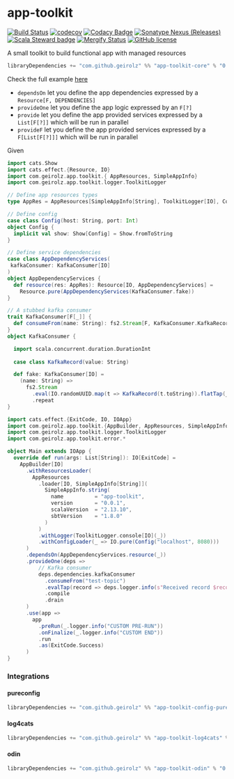 # app-toolkit
[![Build Status](https://github.com/geirolz/app-toolkit/actions/workflows/cicd.yml/badge.svg)](https://github.com/geirolz/app-toolkit/actions)
[![codecov](https://img.shields.io/codecov/c/github/geirolz/app-toolkit)](https://codecov.io/gh/geirolz/app-toolkit)
[![Codacy Badge](https://api.codacy.com/project/badge/Grade/db3274b55e0c4031803afb45f58d4413)](https://www.codacy.com/manual/david.geirola/app-toolkit?utm_source=github.com&amp;utm_medium=referral&amp;utm_content=geirolz/app-toolkit&amp;utm_campaign=Badge_Grade)
[![Sonatype Nexus (Releases)](https://img.shields.io/nexus/r/com.github.geirolz/app-toolkit-core_2.13?server=https%3A%2F%2Foss.sonatype.org)](https://mvnrepository.com/artifact/com.github.geirolz/app-toolkit-core)
[![Scala Steward badge](https://img.shields.io/badge/Scala_Steward-helping-blue.svg?style=flat&logo=data:image/png;base64,iVBORw0KGgoAAAANSUhEUgAAAA4AAAAQCAMAAAARSr4IAAAAVFBMVEUAAACHjojlOy5NWlrKzcYRKjGFjIbp293YycuLa3pYY2LSqql4f3pCUFTgSjNodYRmcXUsPD/NTTbjRS+2jomhgnzNc223cGvZS0HaSD0XLjbaSjElhIr+AAAAAXRSTlMAQObYZgAAAHlJREFUCNdNyosOwyAIhWHAQS1Vt7a77/3fcxxdmv0xwmckutAR1nkm4ggbyEcg/wWmlGLDAA3oL50xi6fk5ffZ3E2E3QfZDCcCN2YtbEWZt+Drc6u6rlqv7Uk0LdKqqr5rk2UCRXOk0vmQKGfc94nOJyQjouF9H/wCc9gECEYfONoAAAAASUVORK5CYII=)](https://scala-steward.org)
[![Mergify Status](https://img.shields.io/endpoint.svg?url=https://api.mergify.com/v1/badges/geirolz/app-toolkit&style=flat)](https://mergify.io)
[![GitHub license](https://img.shields.io/github/license/geirolz/app-toolkit)](https://github.com/geirolz/app-toolkit/blob/main/LICENSE)

A small toolkit to build functional app with managed resources

```sbt
libraryDependencies += "com.github.geirolz" %% "app-toolkit-core" % "0.0.5"
```

Check the full example [here](https://github.com/geirolz/app-toolkit/tree/main/example)

- `dependsOn` let you define the app dependencies expressed by a `Resource[F, DEPENDENCIES]`
- `provideOne` let you define the app logic expressed by an `F[?]`
- `provide` let you define the app provided services expressed by a `List[F[?]]` which will be run in parallel
- `provideF` let you define the app provided services expressed by a `F[List[F[?]]]` which will be run in parallel


Given
```scala
import cats.Show
import cats.effect.{Resource, IO}
import com.geirolz.app.toolkit.{ AppResources, SimpleAppInfo}
import com.geirolz.app.toolkit.logger.ToolkitLogger

// Define app resources types 
type AppRes = AppResources[SimpleAppInfo[String], ToolkitLogger[IO], Config]

// Define config
case class Config(host: String, port: Int)
object Config {
  implicit val show: Show[Config] = Show.fromToString
}

// Define service dependencies
case class AppDependencyServices(
 kafkaConsumer: KafkaConsumer[IO]
)
object AppDependencyServices {
  def resource(res: AppRes): Resource[IO, AppDependencyServices] =
    Resource.pure(AppDependencyServices(KafkaConsumer.fake))
}

// A stubbed kafka consumer
trait KafkaConsumer[F[_]] {
  def consumeFrom(name: String): fs2.Stream[F, KafkaConsumer.KafkaRecord]
}
object KafkaConsumer {

  import scala.concurrent.duration.DurationInt
  
  case class KafkaRecord(value: String)

  def fake: KafkaConsumer[IO] =
    (name: String) =>
      fs2.Stream
        .eval(IO.randomUUID.map(t => KafkaRecord(t.toString)).flatTap(_ => IO.sleep(5.seconds)))
        .repeat
}
```

```scala
import cats.effect.{ExitCode, IO, IOApp}
import com.geirolz.app.toolkit.{AppBuilder, AppResources, SimpleAppInfo}
import com.geirolz.app.toolkit.logger.ToolkitLogger
import com.geirolz.app.toolkit.error.*

object Main extends IOApp {
  override def run(args: List[String]): IO[ExitCode] =
    AppBuilder[IO]
      .withResourcesLoader(
        AppResources
          .loader[IO, SimpleAppInfo[String]](
            SimpleAppInfo.string(
              name          = "app-toolkit",
              version       = "0.0.1",
              scalaVersion  = "2.13.10",
              sbtVersion    = "1.8.0"
            )
          )
          .withLogger(ToolkitLogger.console[IO](_))
          .withConfigLoader(_ => IO.pure(Config("localhost", 8080)))
      )
      .dependsOn(AppDependencyServices.resource(_))
      .provideOne(deps =>
          // Kafka consumer
          deps.dependencies.kafkaConsumer
            .consumeFrom("test-topic")
            .evalTap(record => deps.logger.info(s"Received record $record"))
            .compile
            .drain
      )
      .use(app =>
        app
          .preRun(_.logger.info("CUSTOM PRE-RUN"))
          .onFinalize(_.logger.info("CUSTOM END"))
          .run
          .as(ExitCode.Success)
      )
}
```


### Integrations
#### pureconfig 
```sbt
libraryDependencies += "com.github.geirolz" %% "app-toolkit-config-pureconfig" % "0.0.5"
```

#### log4cats
```sbt
libraryDependencies += "com.github.geirolz" %% "app-toolkit-log4cats" % "0.0.5"
```

#### odin
```sbt
libraryDependencies += "com.github.geirolz" %% "app-toolkit-odin" % "0.0.5"
```
